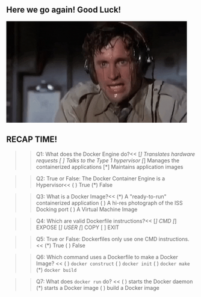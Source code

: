 ## Here we go again! Good Luck!
![pressure](assets/under-pressure.gif)

## RECAP TIME!

>>Q1: What does the Docker Engine do?<<
[*] Translates hardware requests
[ ] Talks to the Type 1 hypervisor
[*] Manages the containerized applications
[*] Maintains application images

>>Q2: True or False: The Docker Container Engine is a Hypervisor<<
( ) True
(*) False

>>Q3: What is a Docker Image?<<
(*) A "ready-to-run" containerized application
( ) A hi-res photograph of the ISS Docking port
( ) A Virtual Machine Image

>>Q4: Which are valid Dockerfile instructions?<<
[*] CMD
[*] EXPOSE
[*] USER
[*] COPY
[ ] EXIT

>>Q5: True or False: Dockerfiles only use one  CMD instructions.<<
(*) True
( ) False

>>Q6: Which command uses a Dockerfile to make a Docker Image? <<
( ) `docker construct`
( ) `docker init`
( ) `docker make`
(*) `docker build`
 
>>Q7: What does `docker run` do? <<
( ) starts the Docker daemon
(*) starts a Docker image
( ) build a Docker image
